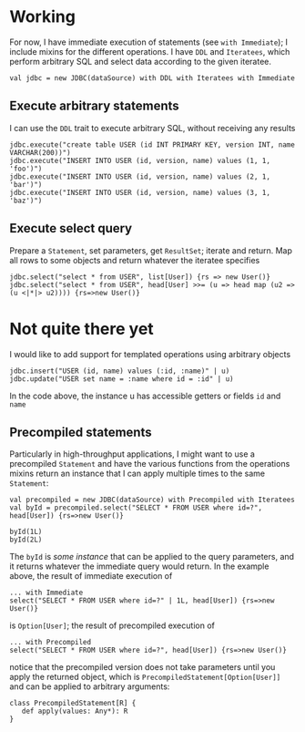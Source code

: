 # Working
For now, I have immediate execution of statements (see `with Immediate`); I include mixins
for the different operations. I have `DDL` and `Iteratees`, which perform arbitrary SQL and
select data according to the given iteratee.

    val jdbc = new JDBC(dataSource) with DDL with Iteratees with Immediate

## Execute arbitrary statements
I can use the `DDL` trait to execute arbitrary SQL, without receiving any results

    jdbc.execute("create table USER (id INT PRIMARY KEY, version INT, name VARCHAR(200))")
    jdbc.execute("INSERT INTO USER (id, version, name) values (1, 1, 'foo')")
    jdbc.execute("INSERT INTO USER (id, version, name) values (2, 1, 'bar')")
    jdbc.execute("INSERT INTO USER (id, version, name) values (3, 1, 'baz')")

## Execute select query
Prepare a `Statement`, set parameters, get `ResultSet`; iterate and return. Map all rows to some
objects and return whatever the iteratee specifies

    jdbc.select("select * from USER", list[User]) {rs => new User()}
    jdbc.select("select * from USER", head[User] >>= (u => head map (u2 => (u <|*|> u2)))) {rs=>new User()}

# Not quite there yet
I would like to add support for templated operations using arbitrary objects

    jdbc.insert("USER (id, name) values (:id, :name)" | u)
    jdbc.update("USER set name = :name where id = :id" | u)

In the code above, the instance u has accessible getters or fields `id` and `name`


## Precompiled statements
Particularly in high-throughput applications, I might want to use a precompiled
`Statement` and have the various functions from the operations mixins return an
instance that I can apply multiple times to the same `Statement`:

    val precompiled = new JDBC(dataSource) with Precompiled with Iteratees
    val byId = precompiled.select("SELECT * FROM USER where id=?", head[User]) {rs=>new User()}

    byId(1L)
    byId(2L)

The `byId` is _some instance_ that can be applied to the query parameters, and it returns
whatever the immediate query would return. In the example above, the result of immediate
execution of

    ... with Immediate
    select("SELECT * FROM USER where id=?" | 1L, head[User]) {rs=>new User()}

is `Option[User]`; the result of precompiled execution of

    ... with Precompiled
    select("SELECT * FROM USER where id=?", head[User]) {rs=>new User()}

notice that the precompiled version does not take parameters until you apply
the returned object, which is `PrecompiledStatement[Option[User]]` and can be applied
to arbitrary arguments:

    class PrecompiledStatement[R] {
       def apply(values: Any*): R
    }